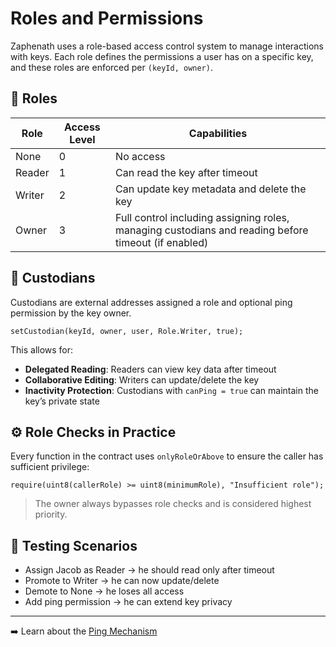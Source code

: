 # Roles and Permissions

Zaphenath uses a role-based access control system to manage interactions with keys. Each role defines the permissions a user has on a specific key, and these roles are enforced per `(keyId, owner)`.

## 🔑 Roles

| Role   | Access Level | Capabilities                                                                                        |
| ------ | ------------ | --------------------------------------------------------------------------------------------------- |
| None   | 0            | No access                                                                                           |
| Reader | 1            | Can read the key after timeout                                                                      |
| Writer | 2            | Can update key metadata and delete the key                                                          |
| Owner  | 3            | Full control including assigning roles, managing custodians and reading before timeout (if enabled) |

## 👥 Custodians

Custodians are external addresses assigned a role and optional ping permission by the key owner.

```solidity
setCustodian(keyId, owner, user, Role.Writer, true);
```

This allows for:

- **Delegated Reading**: Readers can view key data after timeout
- **Collaborative Editing**: Writers can update/delete the key
- **Inactivity Protection**: Custodians with `canPing = true` can maintain the key’s private state

## ⚙️ Role Checks in Practice

Every function in the contract uses `onlyRoleOrAbove` to ensure the caller has sufficient privilege:

```solidity
require(uint8(callerRole) >= uint8(minimumRole), "Insufficient role");
```

> The owner always bypasses role checks and is considered highest priority.

## 🧪 Testing Scenarios

- Assign Jacob as Reader → he should read only after timeout
- Promote to Writer → he can now update/delete
- Demote to None → he loses all access
- Add ping permission → he can extend key privacy

---

➡️ Learn about the [Ping Mechanism](ping.md)
